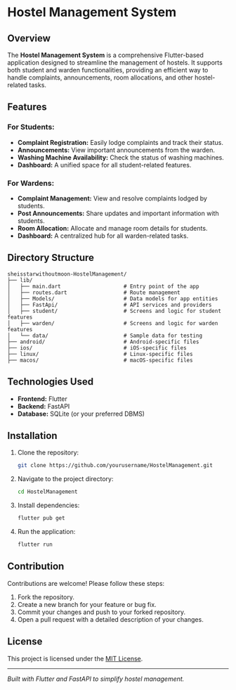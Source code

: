 # Hostel Management System

## Overview
The **Hostel Management System** is a comprehensive Flutter-based application designed to streamline the management of hostels. It supports both student and warden functionalities, providing an efficient way to handle complaints, announcements, room allocations, and other hostel-related tasks.

## Features

### For Students:
- **Complaint Registration:** Easily lodge complaints and track their status.
- **Announcements:** View important announcements from the warden.
- **Washing Machine Availability:** Check the status of washing machines.
- **Dashboard:** A unified space for all student-related features.

### For Wardens:
- **Complaint Management:** View and resolve complaints lodged by students.
- **Post Announcements:** Share updates and important information with students.
- **Room Allocation:** Allocate and manage room details for students.
- **Dashboard:** A centralized hub for all warden-related tasks.

## Directory Structure
```
sheisstarwithoutmoon-HostelManagement/
├── lib/
│   ├── main.dart                    # Entry point of the app
│   ├── routes.dart                  # Route management
│   ├── Models/                      # Data models for app entities
│   ├── FastApi/                     # API services and providers
│   ├── student/                     # Screens and logic for student features
│   ├── warden/                      # Screens and logic for warden features
│   └── data/                        # Sample data for testing
├── android/                         # Android-specific files
├── ios/                             # iOS-specific files
├── linux/                           # Linux-specific files
├── macos/                           # macOS-specific files
```

## Technologies Used
- **Frontend:** Flutter
- **Backend:** FastAPI
- **Database:** SQLite (or your preferred DBMS)

## Installation
1. Clone the repository:
   ```bash
   git clone https://github.com/yourusername/HostelManagement.git
   ```
2. Navigate to the project directory:
   ```bash
   cd HostelManagement
   ```
3. Install dependencies:
   ```bash
   flutter pub get
   ```
4. Run the application:
   ```bash
   flutter run
   ```

## Contribution
Contributions are welcome! Please follow these steps:
1. Fork the repository.
2. Create a new branch for your feature or bug fix.
3. Commit your changes and push to your forked repository.
4. Open a pull request with a detailed description of your changes.

## License
This project is licensed under the [MIT License](LICENSE).

---

*Built with Flutter and FastAPI to simplify hostel management.*
